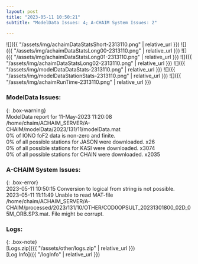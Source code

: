 ```yaml
---
layout: post
title: "2023-05-11 10:50:21"
subtitle: "ModelData Issues: 4; A-CHAIM System Issues: 2"

---
```


![]({{ "/assets/img/achaimDataStatsShort-2313110.png" | relative_url }})
![]({{ "/assets/img/achaimDataStatsLong00-2313110.png" | relative_url }})
![]({{ "/assets/img/achaimDataStatsLong01-2313110.png" | relative_url }})
![]({{ "/assets/img/achaimDataStatsLong02-2313110.png" | relative_url }})
![]({{ "/assets/img/modelDataDataStats-2313110.png" | relative_url }})
![]({{ "/assets/img/modelDataStationStats-2313110.png" | relative_url }})
![]({{ "/assets/img/achaimRunTime-2313110.png" | relative_url }})


### ModelData Issues:  
  
{: .box-warning}  
 ModelData report for 11-May-2023 11:20:08   
 /home/chaim/ACHAIM_SERVER/A-CHAIM/modelData/2023/131/11/modelData.mat   
 0% of IONO foF2 data is non-zero and finite.   
 0% of all possible stations for JASON were downloaded. x26   
 0% of all possible stations for KASI were downloaded. x3074   
 0% of all possible stations for CHAIN were downloaded. x2035   
  
### A-CHAIM System Issues:  
  
{: .box-error}  
2023-05-11 10:50:15 Conversion to logical from string is not possible.  
2023-05-11 11:11:49 Unable to read MAT-file /home/chaim/ACHAIM_SERVER/A-CHAIM/processed/2023/131/10/OTHER/COD0OPSULT_20231301800_02D_05M_ORB.SP3.mat. File might be corrupt.  

### Logs:  
  
{: .box-note}  
[Logs.zip]({{ "/assets/other/logs.zip" | relative_url }})  
[Log Info]({{ "/logInfo" | relative_url }})  
